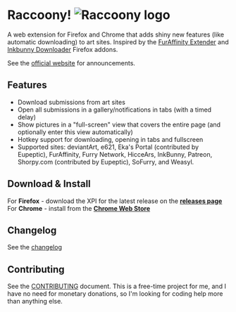 # Raccoony! ![Raccoony logo][logo]

A web extension for Firefox and Chrome that adds shiny new features (like automatic downloading) to art sites. 
Inspired by the [FurAffinity Extender](https://andrewneo.github.io/faextender/) and [Inkbunny Downloader](http://www.humbird0.com/#/addons/inkbunny_downloader) Firefox addons.

See the [official website][website] for announcements.

## Features
- Download submissions from art sites
- Open all submissions in a gallery/notifications in tabs (with a timed delay)
- Show pictures in a "full-screen" view that covers the entire page (and optionally enter this view automatically)
- Hotkey support for downloading, opening in tabs and fullscreen
- Supported sites: deviantArt, e621, Eka's Portal (contributed by Eupeptic), FurAffinity, Furry Network, HicceArs, InkBunny, Patreon, Shorpy.com (contributed by Eupeptic), SoFurry, and Weasyl.

## Download & Install

For **Firefox** - download the XPI for the latest release on the **[releases page](https://github.com/Simon-Tesla/RaccoonyWebEx/releases)**
For **Chrome** - install from the **[Chrome Web Store](https://chrome.google.com/webstore/detail/raccoony-webextension/ejcbnfgeiphhnkmpjggnkkhnbefihelh)** 

## Changelog

See the [changelog](https://github.com/Simon-Tesla/RaccoonyWebEx/blob/master/CHANGELOG.md)

## Contributing

See the [CONTRIBUTING](https://github.com/Simon-Tesla/RaccoonyWebEx/blob/master/CONTRIBUTING.md) document. This is a free-time project for me, and I have no need for monetary donations, so I'm looking for coding help more than anything else. 

[logo]: https://github.com/Simon-Tesla/RaccoonyWebEx/raw/master/src/icon-64.png
[logoauthor]: https://twitter.com/ScruffKerfluff
[website]: http://raccoony.thornvalley.com
